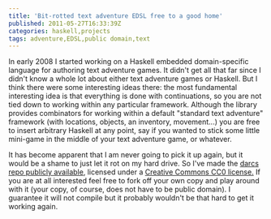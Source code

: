 ```yaml
---
title: 'Bit-rotted text adventure EDSL free to a good home'
published: 2011-05-27T16:33:39Z
categories: haskell,projects
tags: adventure,EDSL,public domain,text
---
```


In early 2008 I started working on a Haskell embedded domain-specific language for authoring text adventure games.  It didn't get all that far since I didn't know a whole lot about either text adventure games or Haskell.  But I think there were some interesting ideas there: the most fundamental interesting idea is that everything is done with continuations, so you are not tied down to working within any particular framework.  Although the library provides combinators for working within a default "standard text adventure" framework (with locations, objects, an inventory, movement...) you are free to insert arbitrary Haskell at any point, say if you wanted to stick some little mini-game in the middle of your text adventure game, or whatever.

It has become apparent that I am never going to pick it up again, but it would be a shame to just let it rot on my hard drive.  So I've made the <a href="http://code.haskell.org/~byorgey/code/adventure/" title="Adventure repo">darcs repo publicly available</a>, licensed under a <a href="http://creativecommons.org/publicdomain/zero/1.0/legalcode">Creative Commons CC0 license.</a> If you are at all interested feel free to fork off your own copy and play around with it (your copy, of course, does not have to be public domain). I guarantee it will not compile but it probably wouldn't be that hard to get it working again.


